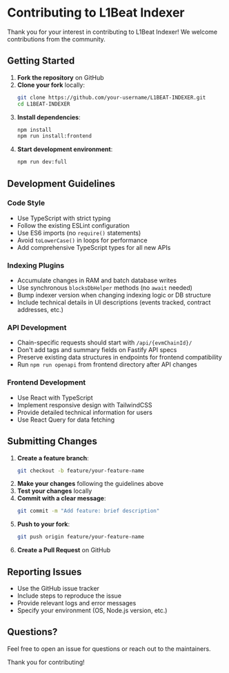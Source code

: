 # Contributing to L1Beat Indexer

Thank you for your interest in contributing to L1Beat Indexer! We welcome contributions from the community.

## Getting Started

1. **Fork the repository** on GitHub
2. **Clone your fork** locally:
   ```bash
   git clone https://github.com/your-username/L1BEAT-INDEXER.git
   cd L1BEAT-INDEXER
   ```
3. **Install dependencies**:
   ```bash
   npm install
   npm run install:frontend
   ```
4. **Start development environment**:
   ```bash
   npm run dev:full
   ```

## Development Guidelines

### Code Style
- Use TypeScript with strict typing
- Follow the existing ESLint configuration
- Use ES6 imports (no `require()` statements)
- Avoid `toLowerCase()` in loops for performance
- Add comprehensive TypeScript types for all new APIs

### Indexing Plugins
- Accumulate changes in RAM and batch database writes
- Use synchronous `blocksDbHelper` methods (no `await` needed)
- Bump indexer version when changing indexing logic or DB structure
- Include technical details in UI descriptions (events tracked, contract addresses, etc.)

### API Development
- Chain-specific requests should start with `/api/{evmChainId}/`
- Don't add tags and summary fields on Fastify API specs
- Preserve existing data structures in endpoints for frontend compatibility
- Run `npm run openapi` from frontend directory after API changes

### Frontend Development
- Use React with TypeScript
- Implement responsive design with TailwindCSS
- Provide detailed technical information for users
- Use React Query for data fetching

## Submitting Changes

1. **Create a feature branch**:
   ```bash
   git checkout -b feature/your-feature-name
   ```
2. **Make your changes** following the guidelines above
3. **Test your changes** locally
4. **Commit with a clear message**:
   ```bash
   git commit -m "Add feature: brief description"
   ```
5. **Push to your fork**:
   ```bash
   git push origin feature/your-feature-name
   ```
6. **Create a Pull Request** on GitHub

## Reporting Issues

- Use the GitHub issue tracker
- Include steps to reproduce the issue
- Provide relevant logs and error messages
- Specify your environment (OS, Node.js version, etc.)

## Questions?

Feel free to open an issue for questions or reach out to the maintainers.

Thank you for contributing!
